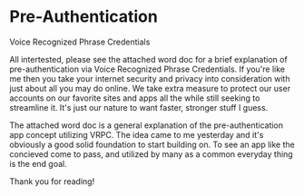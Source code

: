 # Pre-Authentication
Voice Recognized Phrase Credentials

All intertested, please see the attached word doc for a brief explanation of pre-authentication via Voice Recognized Phrase Credentials.  If you're like me then you take your internet security and privacy into consideration with just about all you may do online.  We take extra measure to protect our user accounts on our favorite sites and apps all the while still seeking to streamline it.  It's just our nature to want faster, stronger stuff I guess. 

The attached word doc is a general explanation of the pre-authentication app concept utilizing VRPC.  The idea came to me yesterday and it's obviously a good solid foundation to start building on.  To see an app like the concieved come to pass, and utilized by many as a common everyday thing is the end goal.

Thank you for reading!
